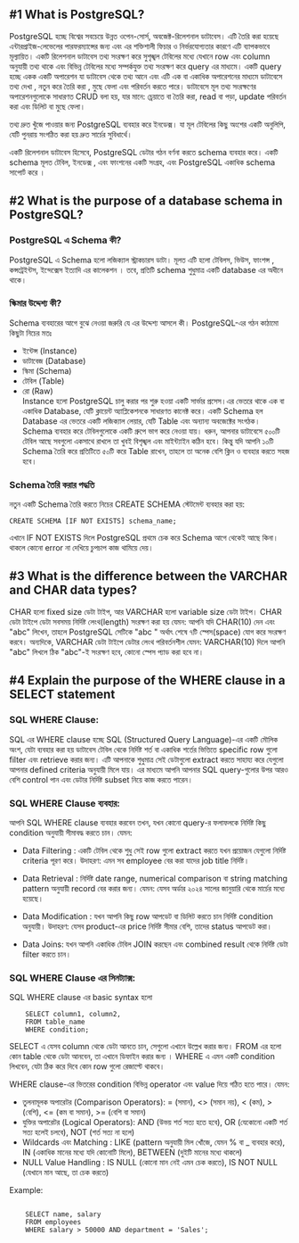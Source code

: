 ## #1 What is PostgreSQL?

PostgreSQL হচ্ছে বিশ্বের সবচেয়ে উন্নত ওপেন-সোর্স, অবজেক্ট-রিলেশনাল ডাটাবেস। এটি তৈরি করা হয়েছে এন্টারপ্রাইজ-লেভেলের পারফরম্যান্সের জন্য এবং এর শক্তিশালী ফিচার ও নির্ভরযোগ্যতার কারণে এটি ব্যাপকভাবে মূল্যায়িত। একটি রিলেশনাল ডাটাবেস তথ্য সংরক্ষণ করে সুশৃঙ্খল টেবিলের মধ্যে যেখানে row এবং column অনুযায়ী তথ্য থাকে এবং বিভিন্ন টেবিলের মধ্যে সম্পর্কযুক্ত তথ্য সংরক্ষণ করে query এর মাধ্যমে। একটি query হচ্ছে একক একটি অপারেশন যা ডাটাবেস থেকে তথ্য আনে এবং এটি এক বা একাধিক অপারেশনের মাধ্যমে ডাটাবেসে তথ্য দেখা , নতুন করে তৈরি করা , মুছে ফেলা এবং পরিবর্তন করতে পারে। ডাটাবেসে মূল তথ্য সংরক্ষণের অপারেশনগুলোকে সাধারণত CRUD বলা হয়, যার মানে: চ্রেয়াতে বা তৈরি করা, read বা পড়া, update পরিবর্তন করা এবং ডিলিট বা মুছে ফেলা।

তথ্য দ্রুত খুঁজে পাওয়ার জন্য PostgreSQL ব্যবহার করে ইনডেক্স। যা মূল টেবিলের কিছু অংশের একটি অনুলিপি, যেটি পুনরায় সংগঠিত করা হয় দ্রুত সার্চের সুবিধার্থে।

একটি রিলেশনাল ডাটাবেস হিসেবে, PostgreSQL ডেটার গঠন বর্ণনা করতে schema ব্যবহার করে। একটি schema মূলত টেবিল, ইনডেক্স , এবং ফাংশনের একটি সংগ্রহ, এবং PostgreSQL একাধিক schema সাপোর্ট করে ।

## #2 What is the purpose of a database schema in PostgreSQL?

### PostgreSQL এ Schema কী?

PostgreSQL এ Schema হলো লজিক্যাল স্ট্রাকচারস ডাটা। মূলত এটি হলো টেবিলস, ভিউস, ফাংশন্স , কন্সট্রেইন্টস, ইন্দেক্সেস ইত্যাদি এর কালেকশন । তবে, প্রতিটি schema শুধুমাত্র একটি database এর অধীনে থাকে।

### স্কিমার উদ্দেশ্য কী?

Schema ব্যবহারের আগে বুঝে নেওয়া জরুরি যে এর উদ্দেশ্য আসলে কী। PostgreSQL-এর গঠন কাঠামো কিছুটা নিচের মতঃ

-   ইন্টেন্স (Instance)
-   ডাটাবেজ (Database)
-   স্কিমা (Schema)
-   টেবিল (Table)
-   রো (Raw)  
    Instance হলো PostgreSQL চালু করার পর শুরু হওয়া একটি সার্ভার প্রসেস।এর ভেতরে থাকে এক বা একাধিক Database, যেটি ক্লায়েন্ট অ্যাপ্লিকেশনকে সাধারণত কানেক্ট করে। একটি Schema হল Database এর ভেতরে একটি লজিক্যাল লেয়ার, যেটি Table এবং অন্যান্য অবজেক্টের সংগঠক।
    Schema ব্যবহার করে টেবিলগুলোকে একটি গ্রুপে ভাগ করে নেওয়া যায়। ধরুন, আপনার ডাটাবেসে ৫০০টি টেবিল আছে সবগুলো একসাথে রাখলে তা খুবই বিশৃঙ্খল এবং মাইন্ট্যাইন কঠিন হবে। কিন্তু যদি আপনি ১০টি Schema তৈরি করে প্রতিটিতে ৫০টি করে Table রাখেন, তাহলে তা অনেক বেশি ক্লিন ও ব্যবহার করতে সহজ হবে।

### Schema তৈরি করার পদ্ধতি

নতুন একটি Schema তৈরি করতে নিচের CREATE SCHEMA স্টেটমেন্ট ব্যবহার করা হয়:

```
CREATE SCHEMA [IF NOT EXISTS] schema_name;
```

এখানে IF NOT EXISTS দিলে PostgreSQL প্রথমে চেক করে Schema আগে থেকেই আছে কিনা। থাকলে কোনো error না দেখিয়ে চুপচাপ কাজ থামিয়ে দেয়।

## #3 What is the difference between the VARCHAR and CHAR data types?

CHAR হলো fixed size ডেটা টাইপ, আর VARCHAR হলো variable size ডেটা টাইপ।
CHAR ডেটা টাইপে ডেটা সবসময় নির্দিষ্ট লেংথ(length) সংরক্ষণ করা হয় যেমন: আপনি যদি CHAR(10) দেন এবং "abc" লিখেন, তাহলে PostgreSQL সেটিকে "abc " অর্থাৎ শেষে ৭টি স্পেস(space) যোগ করে সংরক্ষণ করবে। অন্যদিকে, VARCHAR ডেটা টাইপে ডেটার লেংথ পরিবর্তনশীল যেমন: VARCHAR(10) দিলে আপনি "abc" লিখলে ঠিক "abc"-ই সংরক্ষণ হবে, কোনো স্পেস প্যাড করা হবে না।

## #4 Explain the purpose of the WHERE clause in a SELECT statement

### SQL WHERE Clause:

SQL এর WHERE clause হচ্ছে SQL (Structured Query Language)-এর একটি মৌলিক অংশ, যেটা ব্যবহার করা হয় ডাটাবেস টেবিল থেকে নির্দিষ্ট শর্ত বা একাধিক শর্তের ভিত্তিতে specific row গুলো filter এবং retrieve করার জন্য। এটি আপনাকে শুধুমাত্র সেই ডেটাগুলো extract করতে সাহায্য করে যেগুলো আপনার defined criteria অনুযায়ী মিলে যায়। এর মাধ্যমে আপনি আপনার SQL query-গুলোর উপর আরও বেশি control পান এবং ডেটার নির্দিষ্ট subset নিয়ে কাজ করতে পারেন।

### SQL WHERE Clause ব্যবহার:

আপনি SQL WHERE clause ব্যবহার করবেন তখন, যখন কোনো query-র ফলাফলকে নির্দিষ্ট কিছু condition অনুযায়ী সীমাবদ্ধ করতে চান। যেমন:

-   Data Filtering : একটি টেবিল থেকে শুধু সেই row গুলো extract করতে যখন প্রয়োজন যেগুলো নির্দিষ্ট criteria পূরণ করে।
    উদাহরণ: এমন সব employee বের করা যাদের job title নির্দিষ্ট।

-   Data Retrieval : নির্দিষ্ট date range, numerical comparison বা string matching pattern অনুযায়ী record বের করার জন্য। যেমন: যেসব অর্ডার ২০২৪ সালের জানুয়ারি থেকে মার্চের মধ্যে হয়েছে।

-   Data Modification : যখন আপনি কিছু row আপডেট বা ডিলিট করতে চান নির্দিষ্ট condition অনুযায়ী। উদাহরণ: যেসব product-এর price নির্দিষ্ট সীমার বেশি, তাদের status আপডেট করা।

-   Data Joins: যখন আপনি একাধিক টেবিল JOIN করছেন এবং combined result থেকে নির্দিষ্ট ডেটা filter করতে চান।

### SQL WHERE Clause এর সিনট্যাক্স:

SQL WHERE clause এর basic syntax হলো

```
    SELECT column1, column2,
    FROM table_name
    WHERE condition;
```

SELECT এ যেসব column থেকে ডেটা আনতে চান, সেগুলো এখানে উল্লেখ করার জন্য। FROM এর হলো কোন table থেকে ডেটা আনবেন, তা এখানে ডিফাইন করার জন্য । WHERE এ এমন একটি condition লিখবেন, যেটা ঠিক করে দিবে কোন row গুলো রেজাল্টে থাকবে।

WHERE clause-এর ভিতরের condition বিভিন্ন operator এবং value দিয়ে গঠিত হতে পারে। যেমন:

-   তুলনামূলক অপারেটর (Comparison Operators): = (সমান), <> (সমান নয়), < (কম), > (বেশি), <= (কম বা সমান), >= (বেশি বা সমান)
-   যুক্তির অপারেটর (Logical Operators): AND (উভয় শর্ত সত্য হতে হবে), OR (যেকোনো একটি শর্ত সত্য হলেই চলবে), NOT (শর্ত সত্য না হলে)
-   Wildcards এবং Matching : LIKE (pattern অনুযায়ী মিল খোঁজে, যেমন % বা \_ ব্যবহার করে), IN (একাধিক মানের মধ্যে যদি কোনোটি মিলে), BETWEEN (দুইটি মানের মধ্যে থাকলে)
-   NULL Value Handling : IS NULL (কোনো মান নেই এমন চেক করতে), IS NOT NULL (যেখানে মান আছে, তা চেক করতে)

Example:

```

    SELECT name, salary
    FROM employees
    WHERE salary > 50000 AND department = 'Sales';

```
